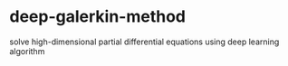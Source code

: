 # deep-galerkin-method
solve high-dimensional partial differential equations using deep learning algorithm

